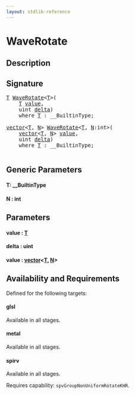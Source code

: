 ```yaml
---
layout: stdlib-reference
---
```


# WaveRotate

## Description





## Signature 

<pre>
<a href="waverotate-04.html#typeparam-T" class="code_type">T</a> <a href="waverotate-04.html">WaveRotate</a>&lt;<a href="waverotate-04.html#typeparam-T" class="code_type">T</a>&gt;(
    <a href="waverotate-04.html#typeparam-T" class="code_type">T</a> <a href="waverotate-04.html#decl-value" class="code_param">value</a>,
    <span class="code_keyword">uint</span> <a href="waverotate-04.html#decl-delta" class="code_param">delta</a>)
    <span class='code_keyword'>where</span> <a href="waverotate-04.html#typeparam-T" class="code_type">T</a> : __BuiltinType;

<a href="index.html" class="code_type">vector</a>&lt;<a href="waverotate-04.html#typeparam-T" class="code_type">T</a>, <a href="waverotate-04.html#decl-N" class="code_var">N</a>&gt; <a href="waverotate-04.html">WaveRotate</a>&lt;<a href="waverotate-04.html#typeparam-T" class="code_type">T</a>, <a href="waverotate-04.html#decl-N" class="code_var">N</a>:<span class="code_keyword">int</span>&gt;(
    <a href="index.html" class="code_type">vector</a>&lt;<a href="waverotate-04.html#typeparam-T" class="code_type">T</a>, <a href="waverotate-04.html#decl-N" class="code_var">N</a>&gt; <a href="waverotate-04.html#decl-value" class="code_param">value</a>,
    <span class="code_keyword">uint</span> <a href="waverotate-04.html#decl-delta" class="code_param">delta</a>)
    <span class='code_keyword'>where</span> <a href="waverotate-04.html#typeparam-T" class="code_type">T</a> : __BuiltinType;

</pre>

## Generic Parameters

####  <a id="typeparam-T"></a>T: \_\_BuiltinType
####  <a id="decl-N"></a>N  : int

## Parameters

####  <a id="decl-value"></a>value  : [T](waverotate-04#typeparam-T)
####  <a id="decl-delta"></a>delta  : uint
####  <a id="decl-value"></a>value  : [vector](../types/vector/index)\<[T](../types/vector/index#typeparam-T), [N](../types/vector/index#decl-N)\>

## Availability and Requirements

Defined for the following targets:

#### glsl
Available in all stages.

#### metal
Available in all stages.

#### spirv
Available in all stages.

Requires capability: `spvGroupNonUniformRotateKHR`.


